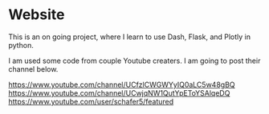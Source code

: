 # Website
This is an on going project, where I learn to use Dash, Flask, and Plotly in python. 

I am used some code from couple Youtube creaters. I am going to post their channel below. 

https://www.youtube.com/channel/UCfzlCWGWYyIQ0aLC5w48gBQ
https://www.youtube.com/channel/UCwjqNW1QutYpEToYSAlqeDQ
https://www.youtube.com/user/schafer5/featured
